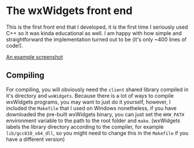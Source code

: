 # The wxWidgets front end
This is the first front end that I developed, it is the first time
I seriously used C++ so it was kinda educational as well.
I am happy with how simple and straightforward the implementation
turned out to be (it's only ~400 lines of code!).

[An example screenshot](screenshot_2.png "An example screenshot")

## Compiling
For compiling, you will obviously need the `client` shared library
compiled in it's directory and `wxWidgets`. 
Because there is a lot of ways to compile wxWidgets programs, 
you may want to just do it yourself, however, I included the 
`Makefile` that I used on Windows nonetheless, if you have 
downloaded the pre-built wxWidgets binary, you can just set the 
`WXW_PATH` environment variable to the path to the root folder and 
`make`. (wxWidgets labels the library directory according to the
compiler, for example `lib/gcc810_x64_dll`, so you might need to 
change this in the `Makefile` if you have a different version)